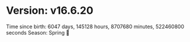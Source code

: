 # Version: v16.6.20
Time since birth: 6047 days, 145128 hours, 8707680 minutes, 522460800 seconds
Season: Spring 🌸
